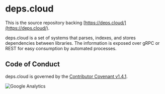 # deps.cloud

This is the source repository backing [https://deps.cloud/](https://deps.cloud/).

deps.cloud is a set of systems that parses, indexes, and stores dependencies between libraries.
The information is exposed over gRPC or REST for easy consumption by automated processes.

## Code of Conduct

deps.cloud is governed by the [Contributor Covenant v1.4.1](/contributing/code-of-conduct/index.md).

![Google Analytics](https://www.google-analytics.com/collect?v=1&cid=555&t=event&ec=repo&ea=open&dp=deps.cloud&dt=deps.cloud&tid=UA-143087272-2)
